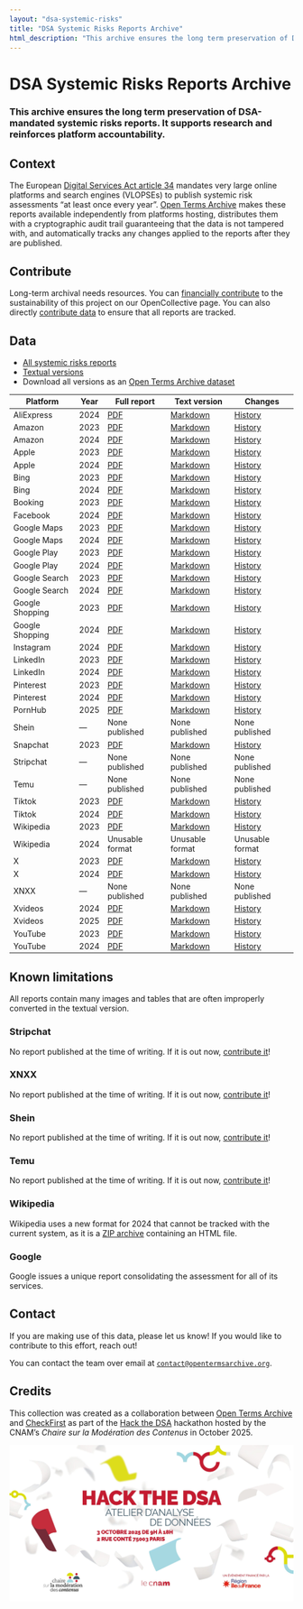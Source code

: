```yaml
---
layout: "dsa-systemic-risks"
title: "DSA Systemic Risks Reports Archive"
html_description: "This archive ensures the long term preservation of DSA-mandated systemic risks reports."
---
```

# DSA Systemic Risks Reports Archive

### This archive ensures the long term preservation of DSA-mandated systemic risks reports. It supports research and reinforces platform accountability.

## Context

The European [Digital Services Act article 34](https://eur-lex.europa.eu/eli/reg/2022/2065/oj/eng#art_34) mandates very large online platforms and search engines (VLOPSEs) to publish systemic risk assessments “at least once every year”. [Open Terms Archive](https://opentermsarchive.org/) makes these reports available independently from platforms hosting, distributes them with a cryptographic audit trail guaranteeing that the data is not tampered with, and automatically tracks any changes applied to the reports after they are published.

## Contribute

Long-term archival needs resources. You can [financially contribute](https://opencollective.com/opentermsarchive/projects/dsa-systemic-risks-reports) to the sustainability of this project on our OpenCollective page.
You can also directly [contribute data](https://github.com/OpenTermsArchive/dsa-reports-declarations/blob/main/CONTRIBUTING.md) to ensure that all reports are tracked.

## Data

- [All systemic risks reports](https://github.com/OpenTermsArchive/dsa-reports-snapshots/)
- [Textual versions](https://github.com/OpenTermsArchive/dsa-reports-versions/)
- Download all versions as an [Open Terms Archive dataset](https://github.com/OpenTermsArchive/dsa-reports-versions/releases)

<!-- [html-validate-disable-block wcag/h63: markdown does not generate tables with scope attribute] -->
| Platform | Year | Full report | Text version | Changes |
|----------|------|-------------|--------------|---------|
| AliExpress | 2024 | [PDF](https://github.com/OpenTermsArchive/dsa-reports-snapshots/blob/main/AliExpress/Systemic%20Risks%20—%202024.pdf) | [Markdown](https://raw.githubusercontent.com/OpenTermsArchive/dsa-reports-versions/refs/heads/main/AliExpress/Systemic%20Risks%20—%202024.md) | [History](https://github.com/OpenTermsArchive/dsa-reports-versions/commits/main/AliExpress/Systemic%20Risks%20—%202024.md)
| Amazon | 2023 | [PDF](https://github.com/OpenTermsArchive/dsa-reports-snapshots/blob/main/Amazon/Systemic%20Risks%20—%202023.pdf) | [Markdown](https://raw.githubusercontent.com/OpenTermsArchive/dsa-reports-versions/refs/heads/main/Amazon/Systemic%20Risks%20—%202023.md) | [History](https://github.com/OpenTermsArchive/dsa-reports-versions/commits/main/Amazon/Systemic%20Risks%20—%202023.md)
| Amazon | 2024 | [PDF](https://github.com/OpenTermsArchive/dsa-reports-snapshots/blob/main/Amazon/Systemic%20Risks%20—%202024.pdf) | [Markdown](https://raw.githubusercontent.com/OpenTermsArchive/dsa-reports-versions/refs/heads/main/Amazon/Systemic%20Risks%20—%202024.md) | [History](https://github.com/OpenTermsArchive/dsa-reports-versions/commits/main/Amazon/Systemic%20Risks%20—%202024.md)
| Apple | 2023 | [PDF](https://github.com/OpenTermsArchive/dsa-reports-snapshots/blob/main/Apple/Systemic%20Risks%20—%202023.pdf) | [Markdown](https://raw.githubusercontent.com/OpenTermsArchive/dsa-reports-versions/refs/heads/main/Apple/Systemic%20Risks%20—%202023.md) | [History](https://github.com/OpenTermsArchive/dsa-reports-versions/commits/main/Apple/Systemic%20Risks%20—%202023.md)
| Apple | 2024 | [PDF](https://github.com/OpenTermsArchive/dsa-reports-snapshots/blob/main/Apple/Systemic%20Risks%20—%202024.pdf) | [Markdown](https://raw.githubusercontent.com/OpenTermsArchive/dsa-reports-versions/refs/heads/main/Apple/Systemic%20Risks%20—%202024.md) | [History](https://github.com/OpenTermsArchive/dsa-reports-versions/commits/main/Apple/Systemic%20Risks%20—%202024.md)
| Bing | 2023 | [PDF](https://github.com/OpenTermsArchive/dsa-reports-snapshots/blob/main/Bing/Systemic%20Risks%20—%202023.pdf) | [Markdown](https://raw.githubusercontent.com/OpenTermsArchive/dsa-reports-versions/refs/heads/main/Bing/Systemic%20Risks%20—%202023.md) | [History](https://github.com/OpenTermsArchive/dsa-reports-versions/commits/main/Bing/Systemic%20Risks%20—%202023.md)
| Bing | 2024 | [PDF](https://github.com/OpenTermsArchive/dsa-reports-snapshots/blob/main/Bing/Systemic%20Risks%20—%202024.pdf) | [Markdown](https://raw.githubusercontent.com/OpenTermsArchive/dsa-reports-versions/refs/heads/main/Bing/Systemic%20Risks%20—%202024.md) | [History](https://github.com/OpenTermsArchive/dsa-reports-versions/commits/main/Bing/Systemic%20Risks%20—%202024.md)
| Booking | 2023 | [PDF](https://github.com/OpenTermsArchive/dsa-reports-snapshots/blob/main/Booking/Systemic%20Risks%20—%202023.pdf) | [Markdown](https://raw.githubusercontent.com/OpenTermsArchive/dsa-reports-versions/refs/heads/main/Booking/Systemic%20Risks%20—%202023.md) | [History](https://github.com/OpenTermsArchive/dsa-reports-versions/commits/main/Booking/Systemic%20Risks%20—%202023.md)
| Facebook | 2024 | [PDF](https://github.com/OpenTermsArchive/dsa-reports-snapshots/blob/main/Facebook/Systemic%20Risks%20—%202024.pdf) | [Markdown](https://raw.githubusercontent.com/OpenTermsArchive/dsa-reports-versions/refs/heads/main/Facebook/Systemic%20Risks%20—%202024.md) | [History](https://github.com/OpenTermsArchive/dsa-reports-versions/commits/main/Facebook/Systemic%20Risks%20—%202024.md)
| Google Maps | 2023 | [PDF](https://github.com/OpenTermsArchive/dsa-reports-snapshots/blob/main/Google%20Maps/Systemic%20Risks%20—%202023.pdf) | [Markdown](https://raw.githubusercontent.com/OpenTermsArchive/dsa-reports-versions/refs/heads/main/Google%20Maps/Systemic%20Risks%20—%202023.md) | [History](https://github.com/OpenTermsArchive/dsa-reports-versions/commits/main/Google%20Maps/Systemic%20Risks%20—%202023.md)
| Google Maps | 2024 | [PDF](https://github.com/OpenTermsArchive/dsa-reports-snapshots/blob/main/Google%20Maps/Systemic%20Risks%20—%202024.pdf) | [Markdown](https://raw.githubusercontent.com/OpenTermsArchive/dsa-reports-versions/refs/heads/main/Google%20Maps/Systemic%20Risks%20—%202024.md) | [History](https://github.com/OpenTermsArchive/dsa-reports-versions/commits/main/Google%20Maps/Systemic%20Risks%20—%202024.md)
| Google Play | 2023 | [PDF](https://github.com/OpenTermsArchive/dsa-reports-snapshots/blob/main/Google%20Play/Systemic%20Risks%20—%202023.pdf) | [Markdown](https://raw.githubusercontent.com/OpenTermsArchive/dsa-reports-versions/refs/heads/main/Google%20Play/Systemic%20Risks%20—%202023.md) | [History](https://github.com/OpenTermsArchive/dsa-reports-versions/commits/main/Google%20Play/Systemic%20Risks%20—%202023.md)
| Google Play | 2024 | [PDF](https://github.com/OpenTermsArchive/dsa-reports-snapshots/blob/main/Google%20Play/Systemic%20Risks%20—%202024.pdf) | [Markdown](https://raw.githubusercontent.com/OpenTermsArchive/dsa-reports-versions/refs/heads/main/Google%20Play/Systemic%20Risks%20—%202024.md) | [History](https://github.com/OpenTermsArchive/dsa-reports-versions/commits/main/Google%20Play/Systemic%20Risks%20—%202024.md)
| Google Search | 2023 | [PDF](https://github.com/OpenTermsArchive/dsa-reports-snapshots/blob/main/Google%20Search/Systemic%20Risks%20—%202023.pdf) | [Markdown](https://raw.githubusercontent.com/OpenTermsArchive/dsa-reports-versions/refs/heads/main/Google%20Search/Systemic%20Risks%20—%202023.md) | [History](https://github.com/OpenTermsArchive/dsa-reports-versions/commits/main/Google%20Search/Systemic%20Risks%20—%202023.md)
| Google Search | 2024 | [PDF](https://github.com/OpenTermsArchive/dsa-reports-snapshots/blob/main/Google%20Search/Systemic%20Risks%20—%202024.pdf) | [Markdown](https://raw.githubusercontent.com/OpenTermsArchive/dsa-reports-versions/refs/heads/main/Google%20Search/Systemic%20Risks%20—%202024.md) | [History](https://github.com/OpenTermsArchive/dsa-reports-versions/commits/main/Google%20Search/Systemic%20Risks%20—%202024.md)
| Google Shopping | 2023 | [PDF](https://github.com/OpenTermsArchive/dsa-reports-snapshots/blob/main/Google%20Shopping/Systemic%20Risks%20—%202023.pdf) | [Markdown](https://raw.githubusercontent.com/OpenTermsArchive/dsa-reports-versions/refs/heads/main/Google%20Shopping/Systemic%20Risks%20—%202023.md) | [History](https://github.com/OpenTermsArchive/dsa-reports-versions/commits/main/Google%20Shopping/Systemic%20Risks%20—%202023.md)
| Google Shopping | 2024 | [PDF](https://github.com/OpenTermsArchive/dsa-reports-snapshots/blob/main/Google%20Shopping/Systemic%20Risks%20—%202024.pdf) | [Markdown](https://raw.githubusercontent.com/OpenTermsArchive/dsa-reports-versions/refs/heads/main/Google%20Shopping/Systemic%20Risks%20—%202024.md) | [History](https://github.com/OpenTermsArchive/dsa-reports-versions/commits/main/Google%20Shopping/Systemic%20Risks%20—%202024.md)
| Instagram | 2024 | [PDF](https://github.com/OpenTermsArchive/dsa-reports-snapshots/blob/main/Instagram/Systemic%20Risks%20—%202024.pdf) | [Markdown](https://raw.githubusercontent.com/OpenTermsArchive/dsa-reports-versions/refs/heads/main/Instagram/Systemic%20Risks%20—%202024.md) | [History](https://github.com/OpenTermsArchive/dsa-reports-versions/commits/main/Instagram/Systemic%20Risks%20—%202024.md)
| LinkedIn | 2023 | [PDF](https://github.com/OpenTermsArchive/dsa-reports-snapshots/blob/main/LinkedIn/Systemic%20Risks%20—%202023.pdf) | [Markdown](https://raw.githubusercontent.com/OpenTermsArchive/dsa-reports-versions/refs/heads/main/LinkedIn/Systemic%20Risks%20—%202023.md) | [History](https://github.com/OpenTermsArchive/dsa-reports-versions/commits/main/LinkedIn/Systemic%20Risks%20—%202023.md)
| LinkedIn | 2024 | [PDF](https://github.com/OpenTermsArchive/dsa-reports-snapshots/blob/main/LinkedIn/Systemic%20Risks%20—%202024.pdf) | [Markdown](https://raw.githubusercontent.com/OpenTermsArchive/dsa-reports-versions/refs/heads/main/LinkedIn/Systemic%20Risks%20—%202024.md) | [History](https://github.com/OpenTermsArchive/dsa-reports-versions/commits/main/LinkedIn/Systemic%20Risks%20—%202024.md)
| Pinterest | 2023 | [PDF](https://github.com/OpenTermsArchive/dsa-reports-snapshots/blob/main/Pinterest/Systemic%20Risks%20—%202023.pdf) | [Markdown](https://raw.githubusercontent.com/OpenTermsArchive/dsa-reports-versions/refs/heads/main/Pinterest/Systemic%20Risks%20—%202023.md) | [History](https://github.com/OpenTermsArchive/dsa-reports-versions/commits/main/Pinterest/Systemic%20Risks%20—%202023.md)
| Pinterest| 2024 | [PDF](https://github.com/OpenTermsArchive/dsa-reports-snapshots/blob/main/Pinterest/Systemic%20Risks%20—%202024.pdf) | [Markdown](https://raw.githubusercontent.com/OpenTermsArchive/dsa-reports-versions/refs/heads/main/Pinterest/Systemic%20Risks%20—%202024.md) | [History](https://github.com/OpenTermsArchive/dsa-reports-versions/commits/main/Pinterest/Systemic%20Risks%20—%202024.md)
| PornHub | 2025 | [PDF](https://github.com/OpenTermsArchive/dsa-reports-snapshots/blob/main/PornHub/Systemic%20Risks%20—%202025.pdf) | [Markdown](https://raw.githubusercontent.com/OpenTermsArchive/dsa-reports-versions/refs/heads/main/PornHub/Systemic%20Risks%20—%202025.md) | [History](https://github.com/OpenTermsArchive/dsa-reports-versions/commits/main/PornHub/Systemic%20Risks%20—%202025.md)
| Shein | — | None published | None published | None published |
| Snapchat | 2023 | [PDF](https://github.com/OpenTermsArchive/dsa-reports-snapshots/blob/main/Snapchat/Systemic%20Risks%20—%202023.pdf) | [Markdown](https://raw.githubusercontent.com/OpenTermsArchive/dsa-reports-versions/refs/heads/main/Snapchat/Systemic%20Risks%20—%202023.md) | [History](https://github.com/OpenTermsArchive/dsa-reports-versions/commits/main/Snapchat/Systemic%20Risks%20—%202023.md)
| Stripchat | — | None published | None published | None published |
| Temu | — | None published | None published | None published |
| Tiktok | 2023 | [PDF](https://github.com/OpenTermsArchive/dsa-reports-snapshots/blob/main/Tiktok/Systemic%20Risks%20—%202023.pdf) | [Markdown](https://raw.githubusercontent.com/OpenTermsArchive/dsa-reports-versions/refs/heads/main/Tiktok/Systemic%20Risks%20—%202023.md) | [History](https://github.com/OpenTermsArchive/dsa-reports-versions/commits/main/Tiktok/Systemic%20Risks%20—%202023.md)
| Tiktok | 2024 | [PDF](https://github.com/OpenTermsArchive/dsa-reports-snapshots/blob/main/Tiktok/Systemic%20Risks%20—%202024.pdf) | [Markdown](https://raw.githubusercontent.com/OpenTermsArchive/dsa-reports-versions/refs/heads/main/Tiktok/Systemic%20Risks%20—%202024.md) | [History](https://github.com/OpenTermsArchive/dsa-reports-versions/commits/main/Tiktok/Systemic%20Risks%20—%202024.md)
| Wikipedia | 2023 | [PDF](https://github.com/OpenTermsArchive/dsa-reports-snapshots/blob/main/Wikipedia/Systemic%20Risks%20—%202023.pdf) | [Markdown](https://raw.githubusercontent.com/OpenTermsArchive/dsa-reports-versions/refs/heads/main/Wikipedia/Systemic%20Risks%20—%202023.md) | [History](https://github.com/OpenTermsArchive/dsa-reports-versions/commits/main/Wikipedia/Systemic%20Risks%20—%202023.md) |
| Wikipedia | 2024 | Unusable format | Unusable format | Unusable format |
| X | 2023 | [PDF](https://github.com/OpenTermsArchive/dsa-reports-snapshots/blob/main/X/Systemic%20Risks%20—%202023.pdf) | [Markdown](https://raw.githubusercontent.com/OpenTermsArchive/dsa-reports-versions/refs/heads/main/X/Systemic%20Risks%20—%202023.md) | [History](https://github.com/OpenTermsArchive/dsa-reports-versions/commits/main/X/Systemic%20Risks%20—%202023.md)
| X | 2024 | [PDF](https://github.com/OpenTermsArchive/dsa-reports-snapshots/blob/main/X/Systemic%20Risks%20—%202024.pdf) | [Markdown](https://raw.githubusercontent.com/OpenTermsArchive/dsa-reports-versions/refs/heads/main/X/Systemic%20Risks%20—%202024.md) | [History](https://github.com/OpenTermsArchive/dsa-reports-versions/commits/main/X/Systemic%20Risks%20—%202024.md)
| XNXX | — | None published | None published | None published |
| Xvideos | 2024 | [PDF](https://github.com/OpenTermsArchive/dsa-reports-snapshots/blob/main/Xvideos/Systemic%20Risks%20—%202024.pdf) | [Markdown](https://raw.githubusercontent.com/OpenTermsArchive/dsa-reports-versions/refs/heads/main/Xvideos/Systemic%20Risks%20—%202024.md) | [History](https://github.com/OpenTermsArchive/dsa-reports-versions/commits/main/Xvideos/Systemic%20Risks%20—%202024.md)
| Xvideos | 2025 | [PDF](https://github.com/OpenTermsArchive/dsa-reports-snapshots/blob/main/Xvideos/Systemic%20Risks%20—%202025.pdf) | [Markdown](https://raw.githubusercontent.com/OpenTermsArchive/dsa-reports-versions/refs/heads/main/Xvideos/Systemic%20Risks%20—%202025.md) | [History](https://github.com/OpenTermsArchive/dsa-reports-versions/commits/main/Xvideos/Systemic%20Risks%20—%202025.md)
| YouTube | 2023 | [PDF](https://github.com/OpenTermsArchive/dsa-reports-snapshots/blob/main/Youtube/Systemic%20Risks%20—%202023.pdf) | [Markdown](https://raw.githubusercontent.com/OpenTermsArchive/dsa-reports-versions/refs/heads/main/Youtube/Systemic%20Risks%20—%202023.md) | [History](https://github.com/OpenTermsArchive/dsa-reports-versions/commits/main/Youtube/Systemic%20Risks%20—%202023.md)
| YouTube | 2024 | [PDF](https://github.com/OpenTermsArchive/dsa-reports-snapshots/blob/main/Youtube/Systemic%20Risks%20—%202024.pdf) | [Markdown](https://raw.githubusercontent.com/OpenTermsArchive/dsa-reports-versions/refs/heads/main/Youtube/Systemic%20Risks%20—%202024.md) | [History](https://github.com/OpenTermsArchive/dsa-reports-versions/commits/main/Youtube/Systemic%20Risks%20—%202024.md)

## Known limitations

All reports contain many images and tables that are often improperly converted in the textual version.

### Stripchat

No report published at the time of writing. If it is out now, [contribute it](https://github.com/OpenTermsArchive/dsa-reports-declarations/blob/main/CONTRIBUTING.md)!

### XNXX

No report published at the time of writing. If it is out now, [contribute it](https://github.com/OpenTermsArchive/dsa-reports-declarations/blob/main/CONTRIBUTING.md)!

### Shein

No report published at the time of writing. If it is out now, [contribute it](https://github.com/OpenTermsArchive/dsa-reports-declarations/blob/main/CONTRIBUTING.md)!

### Temu

No report published at the time of writing. If it is out now, [contribute it](https://github.com/OpenTermsArchive/dsa-reports-declarations/blob/main/CONTRIBUTING.md)!

### Wikipedia

Wikipedia uses a new format for 2024 that cannot be tracked with the current system, as it is a [ZIP archive](
https://foundation.wikimedia.org/wiki/File:WMF_23-24_approved_DSA_SRAM_(Risk_Register).zip) containing an HTML file.

### Google

Google issues a unique report consolidating the assessment for all of its services.

## Contact

If you are making use of this data, please let us know!
If you would like to contribute to this effort, reach out!

You can contact the team over email at [`contact@opentermsarchive.org`](mailto:contact@opentermsarchive.org?subject=DSA%20Systemic%20Risks%20Reports).

## Credits

This collection was created as a collaboration between [Open Terms Archive](https://opentermsarchive.org/) and [CheckFirst](https://checkfirst.network) as part of the [Hack the DSA](https://regulation-tech.cnam.fr/hack-the-dsa/) hackathon hosted by the CNAM’s _Chaire sur la Modération des Contenus_ in October 2025.

[![Hack the DSA](/images/hack-the-dsa.jpg)](https://regulation-tech.cnam.fr/hack-the-dsa/)

